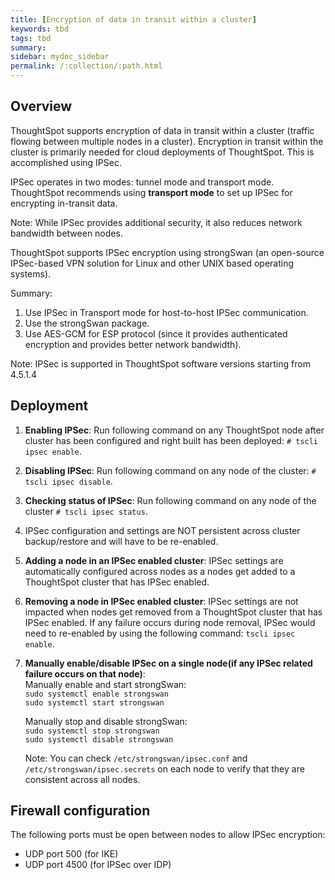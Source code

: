 ```yaml
---
title: [Encryption of data in transit within a cluster]
keywords: tbd
tags: tbd
summary:
sidebar: mydoc_sidebar
permalink: /:collection/:path.html
---  
```

## Overview

ThoughtSpot supports encryption of data in transit within a cluster (traffic flowing between multiple nodes in a cluster). Encryption in transit within the cluster is primarily needed for cloud deployments of ThoughtSpot. This is accomplished using IPSec.

IPSec operates in two modes: tunnel mode and transport mode. ThoughtSpot recommends using **transport mode** to set up IPSec for encrypting in-transit data.

Note: While IPSec provides additional security, it also reduces network bandwidth between nodes.

ThoughtSpot supports IPSec encryption using strongSwan (an open-source IPSec-based VPN solution for Linux and other UNIX based operating systems).

Summary:
1.  Use IPSec in Transport mode for host-to-host IPSec communication.
2.  Use the strongSwan package.
3.  Use AES-GCM for ESP protocol (since it provides authenticated encryption and provides better network bandwidth).

Note: IPSec is supported in ThoughtSpot software versions starting from 4.5.1.4

## Deployment

1.  **Enabling IPSec**: Run following command on any ThoughtSpot node after cluster has been configured and right built has been deployed:
`# tscli ipsec enable`.
2.  **Disabling IPSec**: Run following command on any node of the cluster:
`# tscli ipsec disable`.
3.  **Checking status of IPSec**: Run following command on any node of the cluster
`# tscli ipsec status`.
4.  IPSec configuration and settings are NOT persistent across cluster backup/restore and will have to be re-enabled.
5.  **Adding a node in an IPSec enabled cluster**: IPSec settings are automatically configured across nodes as a nodes get added to a ThoughtSpot cluster that has IPSec enabled.
6.  **Removing a node in IPSec enabled cluster**: IPSec settings are not impacted when nodes get removed from a ThoughtSpot cluster that has IPSec enabled. If any failure occurs during node removal, IPSec would need to re-enabled by using the following command:
`tscli ipsec enable`.
7.  **Manually enable/disable IPSec on a single node(if any IPSec related failure occurs on that node)**: <BR>
    Manually enable and start strongSwan: <BR>
        `sudo systemctl enable strongswan` <BR>
        `sudo systemctl start strongswan`

    Manually stop and disable strongSwan: <BR>
        `sudo systemctl stop strongswan` <BR>
        `sudo systemctl disable strongswan`

    Note: You can check  `/etc/strongswan/ipsec.conf` and `/etc/strongswan/ipsec.secrets` on each node to verify that they are consistent across all nodes.

## Firewall configuration
The following ports must be open between nodes to allow IPSec encryption:
  - UDP port 500 (for IKE)
  - UDP port 4500 (for IPSec over IDP)
